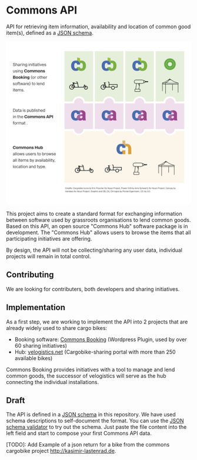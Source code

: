 # Commons API

API for retrieving item information, availability and location of common good item(s), defined as a [JSON schema](http://json-schema.org/).

![](img/portal.png)

This project aims to create a standard format for exchanging information between software used by grassroots organisations to lend common goods. Based on this API, an open source "Commons Hub" software package is in development. The "Commons Hub" allows users to browse the items that all participating initiatives are offering.

By design, the API will not be collecting/sharing any user data, individual projects will remain in total control.

## Contributing

We are looking for contributers, both developers and sharing initiatives.

## Implementation

As a first step, we are working to implement the API into 2 projects that are already widely used to share cargo bikes:

*   Booking software: [Commons Booking](https://github.com/wielebenwir/commons-booking-2) (Wordpress Plugin, used by over 60 sharing initiatives)
*   Hub: [velogistics.net](http://velogistics.net) (Cargobike-sharing portal with more than 250 available bikes)

Commons Booking provides initiatives with a tool to manage and lend common goods, the successor of velogistics will serve as the hub connecting the individual installations.

## Draft

The API is defined in a [JSON schema](https://github.com/wielebenwir/commons-api/blob/branch/commons-api.schema.json) in this repository. We have used schema descriptions to self-document the format. You can use the [JSON schema validator](https://www.jsonschemavalidator.net/) to try out the schema. Just paste the file content into the left field and start to compose your first Commons API data.

[TODO]: Add Example of a json return for a bike from the commons cargobike project http://kasimir-lastenrad.de.
